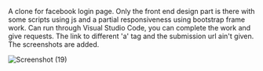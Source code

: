 A clone for facebook login page. Only the front end design part is there with some scripts using js and a partial responsiveness using bootstrap frame work.
Can run through Visual Studio Code, you can complete the work and give requests. 
The link to different 'a' tag  and the submission url ain't given.
The screenshots are added.

![Screenshot (19)](https://user-images.githubusercontent.com/86314686/190996357-536c1049-e328-4f8a-87d7-b51fdeefc400.png)


